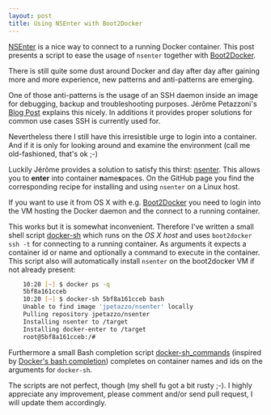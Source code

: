 ```yaml
---
layout: post
title: Using NSEnter with Boot2Docker
---
```


[NSEnter][1] is a nice way to connect to a running Docker container. This post presents a script to ease the usage of `nsenter` together with [Boot2Docker][2].
<!-- more -->

There is still quite some dust around Docker and day after day after gaining more and more experience, new patterns and anti-patterns are emerging. 

One of those anti-patterns is the usage of an SSH daemon inside an image for debugging, backup and troubleshooting purposes. Jérôme Petazzoni's [Blog Post][3] explains this nicely. In additions it provides proper solutions for common use cases SSH is currently used for.

Nevertheless there I still have this irresistible urge to login into a container. And if it is only for looking around and examine the environment (call me old-fashioned, that's ok ;-)

Luckily Jérôme provides a solution to satisfy this thirst: [nsenter][4]. This allows you to **enter** into container **n**ame**s**paces. On the GitHub page you find the corresponding recipe for installing and using `nsenter` on a Linux host. 

If you want to use it from OS X with e.g. [Boot2Docker][5] you need to login into the VM hosting the Docker daemon and the connect to a running container.

This works but it is somewhat inconvenient. Therefore I've written a small shell script [docker-sh][6] which runs on the *OS X host* and uses `boot2docker ssh -t` for connecting to a running container. As arguments it expects a container id or name and optionally a command to execute in the container.  This script also will automatically install `nsenter`  on the boot2docker VM if not already present: 

```bash
	10:20 [~] $ docker ps -q
	5bf8a161cceb
	10:20 [~] $ docker-sh 5bf8a161cceb bash
	Unable to find image 'jpetazzo/nsenter' locally
	Pulling repository jpetazzo/nsenter
	Installing nsenter to /target
	Installing docker-enter to /target
	root@5bf8a161cceb:/#
```

Furthermore a small Bash completion script [docker-sh_commands][7] (inspired by [Docker's bash completion][8]) completes on container names and ids on the arguments for `docker-sh`.

The scripts are not perfect, though (my shell fu got a bit rusty ;-). I highly appreciate any improvement, please comment and/or send pull request, I will update them accordingly.

[1]:	https://github.com/jpetazzo/nsenter
[2]:	https://github.com/boot2docker/boot2docker
[3]:	https://blog.docker.com/2014/06/why-you-dont-need-to-run-sshd-in-docker/
[4]:	https://github.com/jpetazzo/nsenter
[5]:	https://github.com/boot2docker/boot2docker
[6]:	https://gist.github.com/rhuss/a8a40bd143001fd5c83c#file-docker-sh
[7]:	https://gist.github.com/rhuss/a8a40bd143001fd5c83c#file-docker-sh_commands
[8]:	https://github.com/docker/docker/blob/master/contrib/completion/bash/docker